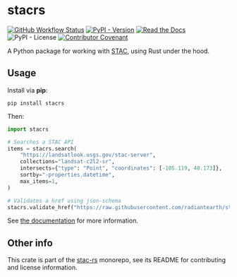 # stacrs

[![GitHub Workflow Status](https://img.shields.io/github/actions/workflow/status/stac-utils/stac-rs/ci.yml?branch=main&style=for-the-badge)](https://github.com/stac-utils/stac-rs/actions/workflows/ci.yml)
[![PyPI - Version](https://img.shields.io/pypi/v/stacrs?style=for-the-badge)](https://pypi.org/project/stacrs)
[![Read the Docs](https://img.shields.io/readthedocs/stacrs?style=for-the-badge)](https://stacrs.readthedocs.io/)
![PyPI - License](https://img.shields.io/pypi/l/stacrs?style=for-the-badge)
[![Contributor Covenant](https://img.shields.io/badge/Contributor%20Covenant-2.1-4baaaa.svg?style=for-the-badge)](./CODE_OF_CONDUCT)

A Python package for working with [STAC](https://stacspec.org/), using Rust under the hood.

## Usage

Install via **pip**:

```shell
pip install stacrs
```

Then:

```python
import stacrs

# Searches a STAC API
items = stacrs.search(
    "https://landsatlook.usgs.gov/stac-server",
    collections="landsat-c2l2-sr",
    intersects={"type": "Point", "coordinates": [-105.119, 40.173]},
    sortby="-properties.datetime",
    max_items=1,
)

# Validates a href using json-schema
stacrs.validate_href("https://raw.githubusercontent.com/radiantearth/stac-spec/v1.0.0/examples/simple-item.json")
```

See [the documentation](https://stacrs.readthedocs.io/) for more information.

## Other info

This crate is part of the [stac-rs](https://github.com/stac-utils/stac-rs) monorepo, see its README for contributing and license information.

